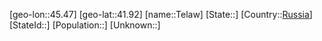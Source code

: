 ﻿---
location: [41.92,45.47]
type: City
tags:
- geo/City


SpocWebEntityId: 34797
isDeleted: false
confidential: public

---
[geo-lon::45.47]
[geo-lat::41.92]
[name::Telaw]
[State::]
[Country::[Russia](geo/Continent/Europe/Russia.md)]
[StateId::]
[Population::]
[Unknown::]


